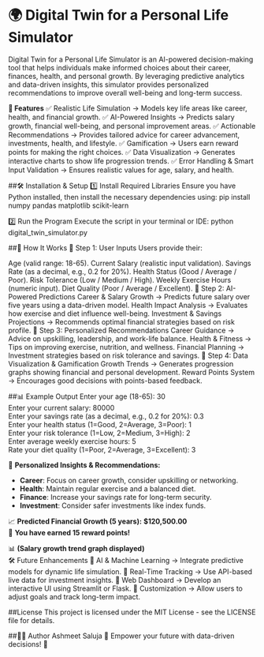 # 🌍 Digital Twin for a Personal Life Simulator
Digital Twin for a Personal Life Simulator is an AI-powered decision-making tool that helps individuals make informed choices about their career, finances, health, and personal growth. By leveraging predictive analytics and data-driven insights, this simulator provides personalized recommendations to improve overall well-being and long-term success.

**🚀 Features**
✅ Realistic Life Simulation → Models key life areas like career, health, and financial growth.
✅ AI-Powered Insights → Predicts salary growth, financial well-being, and personal improvement areas.
✅ Actionable Recommendations → Provides tailored advice for career advancement, investments, health, and lifestyle.
✅ Gamification → Users earn reward points for making the right choices.
✅ Data Visualization → Generates interactive charts to show life progression trends.
✅ Error Handling & Smart Input Validation → Ensures realistic values for age, salary, and health.

##🛠️ Installation & Setup
1️⃣ Install Required Libraries
Ensure you have Python installed, then install the necessary dependencies using:
pip install numpy pandas matplotlib scikit-learn

2️⃣ Run the Program
Execute the script in your terminal or IDE:
python digital_twin_simulator.py

##📌 How It Works
🔹 Step 1: User Inputs
Users provide their:

Age (valid range: 18-65).
Current Salary (realistic input validation).
Savings Rate (as a decimal, e.g., 0.2 for 20%).
Health Status (Good / Average / Poor).
Risk Tolerance (Low / Medium / High).
Weekly Exercise Hours (numeric input).
Diet Quality (Poor / Average / Excellent).
🔹 Step 2: AI-Powered Predictions
Career & Salary Growth → Predicts future salary over five years using a data-driven model.
Health Impact Analysis → Evaluates how exercise and diet influence well-being.
Investment & Savings Projections → Recommends optimal financial strategies based on risk profile.
🔹 Step 3: Personalized Recommendations
Career Guidance → Advice on upskilling, leadership, and work-life balance.
Health & Fitness → Tips on improving exercise, nutrition, and wellness.
Financial Planning → Investment strategies based on risk tolerance and savings.
🔹 Step 4: Data Visualization & Gamification
Growth Trends → Generates progression graphs showing financial and personal development.
Reward Points System → Encourages good decisions with points-based feedback.

##📊 Example Output
Enter your age (18-65): 30  
Enter your current salary: 80000  
Enter your savings rate (as a decimal, e.g., 0.2 for 20%): 0.3  
Enter your health status (1=Good, 2=Average, 3=Poor): 1  
Enter your risk tolerance (1=Low, 2=Medium, 3=High): 2  
Enter average weekly exercise hours: 5  
Rate your diet quality (1=Poor, 2=Average, 3=Excellent): 3  

📢 **Personalized Insights & Recommendations:**  
- **Career**: Focus on career growth, consider upskilling or networking.  
- **Health**: Maintain regular exercise and a balanced diet.  
- **Finance**: Increase your savings rate for long-term security.  
- **Investment**: Consider safer investments like index funds.  

📈 **Predicted Financial Growth (5 years):** **$120,500.00**  
🎉 **You have earned 15 reward points!**  

📊 **(Salary growth trend graph displayed)**  
🛠️ Future Enhancements
🔹 AI & Machine Learning → Integrate predictive models for dynamic life simulation.
🔹 Real-Time Tracking → Use API-based live data for investment insights.
🔹 Web Dashboard → Develop an interactive UI using Streamlit or Flask.
🔹 Customization → Allow users to adjust goals and track long-term impact.

##License
This project is licensed under the MIT License - see the LICENSE file for details.


##👨‍💻 Author
Ashmeet Saluja
🚀 Empower your future with data-driven decisions! 🌟
